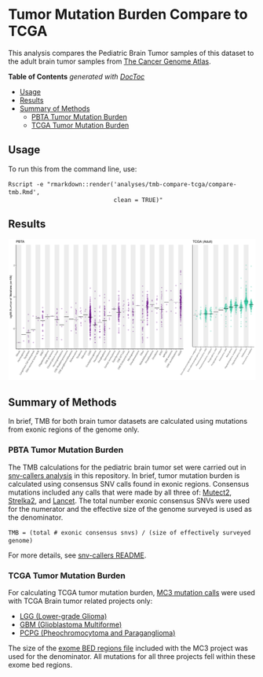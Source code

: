 # Tumor Mutation Burden Compare to TCGA

This analysis compares the Pediatric Brain Tumor samples of this dataset to the adult brain tumor samples from [The Cancer Genome Atlas](https://www.cancer.gov/about-nci/organization/ccg/research/structural-genomics/tcga).

<!-- START doctoc generated TOC please keep comment here to allow auto update -->
<!-- DON'T EDIT THIS SECTION, INSTEAD RE-RUN doctoc TO UPDATE -->
**Table of Contents**  *generated with [DocToc](https://github.com/thlorenz/doctoc)*

- [Usage](#usage)
- [Results](#results)
- [Summary of Methods](#summary-of-methods)
  - [PBTA Tumor Mutation Burden](#pbta-tumor-mutation-burden)
  - [TCGA Tumor Mutation Burden](#tcga-tumor-mutation-burden)

<!-- END doctoc generated TOC please keep comment here to allow auto update -->

## Usage

To run this from the command line, use:
```
Rscript -e "rmarkdown::render('analyses/tmb-compare-tcga/compare-tmb.Rmd',
                              clean = TRUE)"
```

## Results

![](plots/tmb_tcga_and_pbta_plot.png)

## Summary of Methods

In brief, TMB for both brain tumor datasets are calculated using mutations from exonic regions of the genome only.  

### PBTA Tumor Mutation Burden

The TMB calculations for the pediatric brain tumor set were carried out in [snv-callers analysis](https://github.com/AlexsLemonade/OpenPBTA-analysis/tree/master/analyses/snv-callers) in this repository.
In brief, tumor mutation burden is calculated using consensus SNV calls found in exonic regions.
Consensus mutations included any calls that were made by all three of: [Mutect2](https://software.broadinstitute.org/cancer/cga/mutect), [Strelka2](https://github.com/Illumina/strelka), and [Lancet](https://github.com/nygenome/lancet).
The total number exonic consensus SNVs were used for the numerator and the effective size of the genome surveyed is used as the denominator.

```
TMB = (total # exonic consensus snvs) / (size of effectively surveyed genome)
```

For more details, see [snv-callers README](https://github.com/AlexsLemonade/OpenPBTA-analysis/tree/master/analyses/snv-callers).

### TCGA Tumor Mutation Burden

For calculating TCGA tumor mutation burden, [MC3 mutation calls](https://gdc.cancer.gov/about-data/publications/mc3-2017) were used with TCGA Brain tumor related projects only:

- [LGG (Lower-grade Glioma)](https://www.nejm.org/doi/full/10.1056/NEJMoa1402121)
- [GBM (Glioblastoma Multiforme)](https://www.cancer.gov/about-nci/organization/ccg/research/structural-genomics/tcga/studied-cancers/glioblastoma)
- [PCPG (Pheochromocytoma and Paraganglioma)]()

The size of the [exome BED regions file](https://api.gdc.cancer.gov/data/7f0d3ab9-8bef-4e3b-928a-6090caae885b) included with the MC3 project was used for the denominator.
All mutations for all three projects fell within these exome bed regions.
